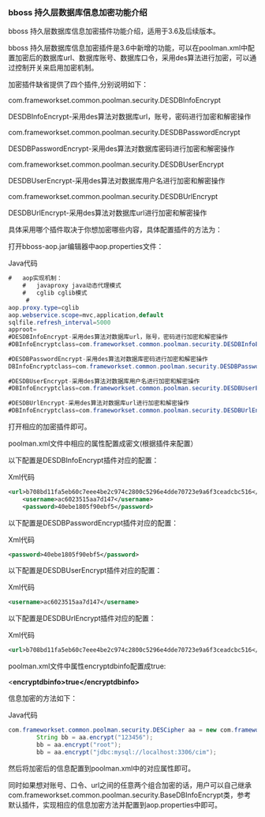 ### bboss 持久层数据库信息加密功能介绍

bboss 持久层数据库信息加密插件功能介绍，适用于3.6及后续版本。

bboss 持久层数据库信息加密插件是3.6中新增的功能，可以在poolman.xml中配置加密后的数据库url、数据库账号、数据库口令，采用des算法进行加密，可以通过控制开关来启用加密机制。  

加密插件缺省提供了四个插件,分别说明如下：

com.frameworkset.common.poolman.security.DESDBInfoEncrypt

DESDBInfoEncrypt-采用des算法对数据库url，账号，密码进行加密和解密操作

com.frameworkset.common.poolman.security.DESDBPasswordEncrypt

DESDBPasswordEncrypt-采用des算法对数据库密码进行加密和解密操作

com.frameworkset.common.poolman.security.DESDBUserEncrypt

DESDBUserEncrypt-采用des算法对数据库用户名进行加密和解密操作

com.frameworkset.common.poolman.security.DESDBUrlEncrypt

DESDBUrlEncrypt-采用des算法对数据库url进行加密和解密操作

具体采用哪个插件取决于你想加密哪些内容，具体配置插件的方法为：

打开bboss-aop.jar编辑器中aop.properties文件：

Java代码

```java
#   aop实现机制：  
    #   javaproxy java动态代理模式  
    #   cglib cglib模式  
     #  
aop.proxy.type=cglib  
aop.webservice.scope=mvc,application,default  
sqlfile.refresh_interval=5000  
approot=  
#DESDBInfoEncrypt-采用des算法对数据库url，账号，密码进行加密和解密操作  
#DBInfoEncryptclass=com.frameworkset.common.poolman.security.DESDBInfoEncrypt  
  
#DESDBPasswordEncrypt-采用des算法对数据库密码进行加密和解密操作  
DBInfoEncryptclass=com.frameworkset.common.poolman.security.DESDBPasswordEncrypt  
  
#DESDBUserEncrypt-采用des算法对数据库用户名进行加密和解密操作  
#DBInfoEncryptclass=com.frameworkset.common.poolman.security.DESDBUserEncrypt  
  
#DESDBUrlEncrypt-采用des算法对数据库url进行加密和解密操作  
#DBInfoEncryptclass=com.frameworkset.common.poolman.security.DESDBUrlEncrypt  
```

打开相应的加密插件即可。

poolman.xml文件中相应的属性配置成密文(根据插件来配置）

以下配置是DESDBInfoEncrypt插件对应的配置： 

Xml代码

```xml
<url>b708bd11fa5eb60c7eee4be2c974c2800c5296e4dde70723e9a6f3ceadcbc516</url>   
    <username>ac6023515aa7d147</username>  
    <password>40ebe1805f90ebf5</password>  
```

以下配置是DESDBPasswordEncrypt插件对应的配置：

Xml代码

```xml
<password>40ebe1805f90ebf5</password>  
```

以下配置是DESDBUserEncrypt插件对应的配置：

Xml代码

```xml
<username>ac6023515aa7d147</username> 
```

以下配置是DESDBUrlEncrypt插件对应的配置：

Xml代码

```xml
<url>b708bd11fa5eb60c7eee4be2c974c2800c5296e4dde70723e9a6f3ceadcbc516</url>   
```

poolman.xml文件中属性encryptdbinfo配置成true:

<**encryptdbinfo>**true<**/encryptdbinfo>**

信息加密的方法如下：

Java代码

```java
com.frameworkset.common.poolman.security.DESCipher aa = new com.frameworkset.common.poolman.security.DESCipher();  
        String bb = aa.encrypt("123456");         
        bb = aa.encrypt("root");          
        bb = aa.encrypt("jdbc:mysql://localhost:3306/cim");  
```

  然后将加密后的信息配置到poolman.xml中的对应属性即可。

同时如果想对账号、口令、url之间的任意两个组合加密的话，用户可以自己继承
com.frameworkset.common.poolman.security.BaseDBInfoEncrypt类，参考默认插件，实现相应的信息加密方法并配置到aop.properties中即可。
  